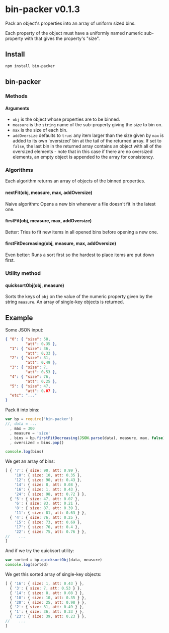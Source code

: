 # bin-packer v0.1.3

Pack an object's properties into an array of uniform sized bins.

Each property of the object must have a uniformly named numeric sub-property with that gives the property's "size".

## Install

```bash
npm install bin-packer
```

## bin-packer

### Methods

#### Arguments
- `obj` is the object whose properties are to be binned.
- `measure` is the `string` name of the sub-property giving the size to bin on.
- `max` is the size of each bin.
- `addOversize` defaults to `true`: any item larger than the size given by `max` is added to its own 'oversized' bin at the tail of the returned array. If set to `false`, the last bin in the returned array contains an object with all of the oversized elements - note that in this case if there are no oversized elements, an empty object is appended to the array for consistency.

### Algorithms
Each algorithm returns an array of objects of the binned properties.

#### nextFit(obj, measure, max, addOversize)
Naive algorithm: Opens a new bin whenever a file doesn't fit in the latest one.

#### firstFit(obj, measure, max, addOversize)
Better: Tries to fit new items in all opened bins before opening a new one.

#### firstFitDecreasing(obj, measure, max, addOversize)
Even better: Runs a sort first so the hardest to place items are put down first.

### Utility method

#### quicksortObj(obj, measure)
Sorts the keys of `obj` on the value of the numeric property given by the string `measure`. An array of single-key objects is returned.


## Example
Some JSON input:
```json
{ "0": { "size": 58,
         "att": 0.35 },
  "1": { "size": 36,
         "att": 0.33 },
  "2": { "size": 31,
         "att": 0.49 },
  "3": { "size": 7,
         "att": 0.53 },
  "4": { "size": 76,
         "att": 0.25 },
  "5": { "size": 47,
         "att": 0.07 },
  "etc": "..."
}
```
Pack it into bins:
```js
var bp = require('bin-packer')
//, data = ...
  , max = 300
  , measure = 'size'
  , bins = bp.firstFitDecreasing(JSON.parse(data), measure, max, false)
  , oversized = bins.pop()

console.log(bins)
```
We get an array of bins:
```js
[ { '7': { size: 90, att: 0.99 },
    '10': { size: 10, att: 0.35 },
    '12': { size: 90, att: 0.43 },
    '14': { size: 8, att: 0.08 },
    '16': { size: 1, att: 0.43 },
    '24': { size: 98, att: 0.72 } },
  { '5': { size: 47, att: 0.07 },
    '6': { size: 83, att: 0.21 },
    '8': { size: 87, att: 0.39 },
    '11': { size: 81, att: 0.63 } },
  { '4': { size: 76, att: 0.25 },
    '15': { size: 73, att: 0.69 },
    '17': { size: 76, att: 0.4 },
    '22': { size: 75, att: 0.76 } },
//    ...
]
```

And if we try the quicksort utility:
```js
var sorted = bp.quicksortObj(data, measure)
console.log(sorted)
```
We get this sorted array of single-key objects:
```js
[ { '16': { size: 1, att: 0.43 } },
  { '3': { size: 7, att: 0.53 } },
  { '14': { size: 8, att: 0.08 } },
  { '10': { size: 10, att: 0.35 } },
  { '20': { size: 25, att: 0.98 } },
  { '2': { size: 31, att: 0.49 } },
  { '1': { size: 36, att: 0.33 } },
  { '23': { size: 39, att: 0.23 } },
//    ...
]
```